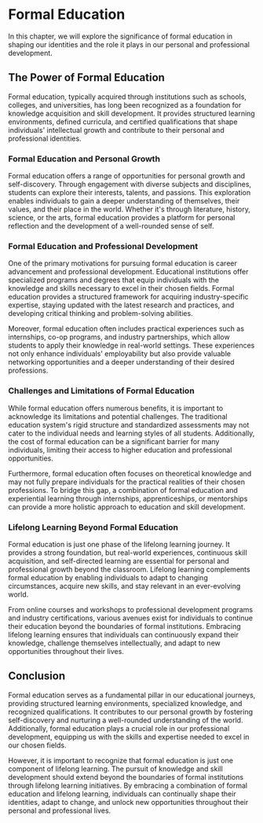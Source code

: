 Formal Education
===========================

In this chapter, we will explore the significance of formal education in shaping our identities and the role it plays in our personal and professional development.

The Power of Formal Education
-----------------------------

Formal education, typically acquired through institutions such as schools, colleges, and universities, has long been recognized as a foundation for knowledge acquisition and skill development. It provides structured learning environments, defined curricula, and certified qualifications that shape individuals' intellectual growth and contribute to their personal and professional identities.

### **Formal Education and Personal Growth**

Formal education offers a range of opportunities for personal growth and self-discovery. Through engagement with diverse subjects and disciplines, students can explore their interests, talents, and passions. This exploration enables individuals to gain a deeper understanding of themselves, their values, and their place in the world. Whether it's through literature, history, science, or the arts, formal education provides a platform for personal reflection and the development of a well-rounded sense of self.

### **Formal Education and Professional Development**

One of the primary motivations for pursuing formal education is career advancement and professional development. Educational institutions offer specialized programs and degrees that equip individuals with the knowledge and skills necessary to excel in their chosen fields. Formal education provides a structured framework for acquiring industry-specific expertise, staying updated with the latest research and practices, and developing critical thinking and problem-solving abilities.

Moreover, formal education often includes practical experiences such as internships, co-op programs, and industry partnerships, which allow students to apply their knowledge in real-world settings. These experiences not only enhance individuals' employability but also provide valuable networking opportunities and a deeper understanding of their desired professions.

### **Challenges and Limitations of Formal Education**

While formal education offers numerous benefits, it is important to acknowledge its limitations and potential challenges. The traditional education system's rigid structure and standardized assessments may not cater to the individual needs and learning styles of all students. Additionally, the cost of formal education can be a significant barrier for many individuals, limiting their access to higher education and professional opportunities.

Furthermore, formal education often focuses on theoretical knowledge and may not fully prepare individuals for the practical realities of their chosen professions. To bridge this gap, a combination of formal education and experiential learning through internships, apprenticeships, or mentorships can provide a more holistic approach to education and skill development.

### **Lifelong Learning Beyond Formal Education**

Formal education is just one phase of the lifelong learning journey. It provides a strong foundation, but real-world experiences, continuous skill acquisition, and self-directed learning are essential for personal and professional growth beyond the classroom. Lifelong learning complements formal education by enabling individuals to adapt to changing circumstances, acquire new skills, and stay relevant in an ever-evolving world.

From online courses and workshops to professional development programs and industry certifications, various avenues exist for individuals to continue their education beyond the boundaries of formal institutions. Embracing lifelong learning ensures that individuals can continuously expand their knowledge, challenge themselves intellectually, and adapt to new opportunities throughout their lives.

Conclusion
----------

Formal education serves as a fundamental pillar in our educational journeys, providing structured learning environments, specialized knowledge, and recognized qualifications. It contributes to our personal growth by fostering self-discovery and nurturing a well-rounded understanding of the world. Additionally, formal education plays a crucial role in our professional development, equipping us with the skills and expertise needed to excel in our chosen fields.

However, it is important to recognize that formal education is just one component of lifelong learning. The pursuit of knowledge and skill development should extend beyond the boundaries of formal institutions through lifelong learning initiatives. By embracing a combination of formal education and lifelong learning, individuals can continually shape their identities, adapt to change, and unlock new opportunities throughout their personal and professional lives.
